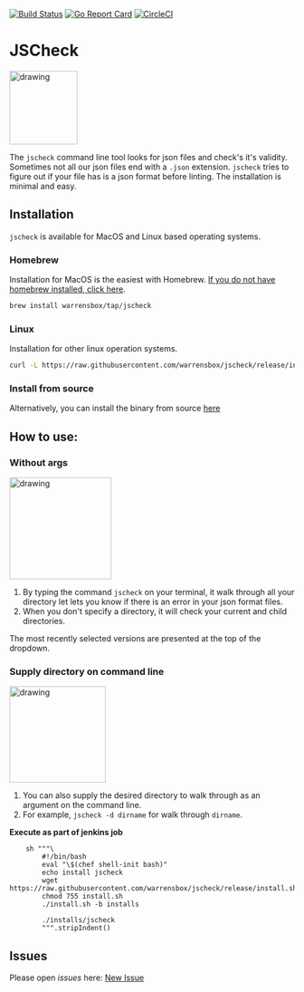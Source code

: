 [![Build Status](https://travis-ci.org/warrensbox/jscheck.svg?branch=master)](https://travis-ci.org/warrensbox/jscheck)
[![Go Report Card](https://goreportcard.com/badge/github.com/warrensbox/jscheck)](https://goreportcard.com/report/github.com/warrensbox/jscheck)
[![CircleCI](https://circleci.com/gh/warrensbox/jscheck/tree/master.svg?style=shield&circle-token=55ddceec95ff67eb38269152282f8a7d761c79a5)](https://circleci.com/gh/warrensbox/jscheck)

# JSCheck

<img style="text-allign:center" src="https://s3.us-east-2.amazonaws.com/kepler-images/warrensbox/tfswitch/smallerlogo.png" alt="drawing" width="120" height="130"/>

<!-- ![gopher](https://s3.us-east-2.amazonaws.com/kepler-images/warrensbox/tfswitch/logo.png =100x20) -->

The `jscheck` command line tool looks for json files and check's it's validity.
Sometimes not all our json files end with a `.json` extension. `jscheck` tries to figure out if your file has is a json format before linting.
The installation is minimal and easy.

## Installation

`jscheck` is available for MacOS and Linux based operating systems.

### Homebrew

Installation for MacOS is the easiest with Homebrew. [If you do not have homebrew installed, click here](https://brew.sh/).


```ruby
brew install warrensbox/tap/jscheck
```

### Linux

Installation for other linux operation systems.

```sh
curl -L https://raw.githubusercontent.com/warrensbox/jscheck/release/install.sh | bash
```

### Install from source

Alternatively, you can install the binary from source [here](https://github.com/warrensbox/jscheck/releases)

## How to use:
### Without args
<img src="https://s3.us-east-2.amazonaws.com/kepler-images/warrensbox/jscheck/jscheck_v1.gif" alt="drawing" style="width: 180px;"/>

1.  By typing the command `jscheck` on your terminal, it walk through all your directory let lets you know if there is an error in your json format files.
2.  When you don't specify a directory, it will check your current and child directories.


The most recently selected versions are presented at the top of the dropdown.

### Supply directory on command line
<img src="https://s3.us-east-2.amazonaws.com/kepler-images/warrensbox/jscheck/jscheck_v2.gif" alt="drawing" style="width: 170px;"/>

1. You can also supply the desired directory to walk through as an argument on the command line.
2. For example, `jscheck -d dirname` for walk through `dirname`.

**Execute as part of jenkins job**

```
    sh """\
        #!/bin/bash 
        eval "\$(chef shell-init bash)"
        echo install jscheck
        wget https://raw.githubusercontent.com/warrensbox/jscheck/release/install.sh 
        chmod 755 install.sh
        ./install.sh -b installs

        ./installs/jscheck
        """.stripIndent()
```

## Issues

Please open  *issues* here: [New Issue](https://github.com/warrensbox/jscheck/issues)